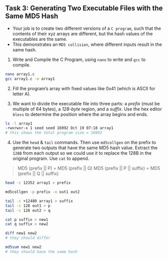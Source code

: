 ## Task 3: Generating Two Executable Files with the Same MD5 Hash

- Your job is to create two different versions of a `C program`, such that the contents of their xyz arrays are different, but the hash values of the executables are the same.
- This demonstrates an `MD5 collision`, where different inputs result in the same hash.

1. Write and Compile the C Program, using `nano` to write and `gcc` to compile.
```bash
nano array1.c
gcc array1.c -o array1
```

2. Fill the program’s array with fixed values like 0x41 (which is ASCII for letter A).

3. We want to divide the executable file into three parts: a *prefix* (must be multiple of 64 bytes), a *128-byte* region, and a *suffix*. Use the hex editor `bless` to determine the position where the array begins and ends.
```bash
ls -l array1
-rwxrwxr-x 1 seed seed 16992 Oct 19 07:18 array1
# this shows the total program size = 16992
```

4. Use the `head` & `tail` commands. Then use `md5collgen` on the prefix to generate two outputs that have the same MD5 hash value. Extract the `128B` from each output so we could use it to replace the 128B in the original program. Use `cat` to append.

> MD5 (prefix || P) = MD5 (prefix || Q)
> MD5 (prefix || P || suffix) = MD5 (prefix || Q || suffix)

```bash
head -c 12352 array1 > prefix

md5collgen -p prefix -o out1 out2

tail -c +12480 array1 > suffix
tail -c 128 out1 > p
tail -c 128 out2 > q

cat p suffix > new1
cat q suffix > new2

diff new1 new2
# they should differ

md5sum new1 new2
# they should have the same hash
```
